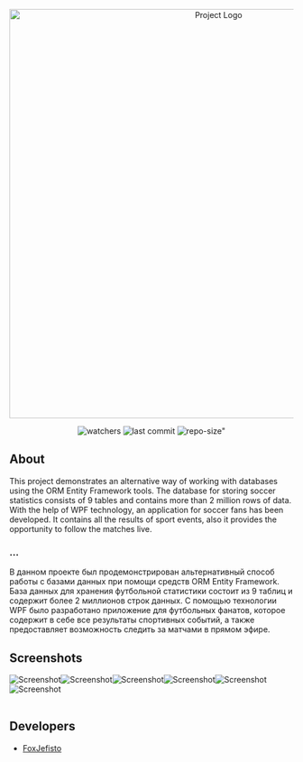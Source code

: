 <p align="center">
      <img src="https://i.imgur.com/YCnPPx6.jpg" alt="Project Logo" width="726">
</p>

<p align="center">
    <img src="https://img.shields.io/github/watchers/FoxJefisto/FootballTrackerWPF?style=social" alt="watchers">
    <img src="https://img.shields.io/github/last-commit/FoxJefisto/FootballTrackerWPF" alt="last commit">
    <img src="https://img.shields.io/github/repo-size/FoxJefisto/FootballTrackerWPF" alt=repo-size">
</p>

## About
This project demonstrates an alternative way of working with databases using the ORM Entity Framework tools. The database for storing soccer statistics consists of 9 tables and contains more than 2 million rows of data. With the help of WPF technology, an application for soccer fans has been developed. It contains all the results of sport events, also it provides the opportunity to follow the matches live.
### ...
В данном проекте был продемонстрирован альтернативный способ работы с базами данных при помощи средств ORM Entity Framework. База данных для хранения футбольной статистики состоит из 9 таблиц и содержит более 2 миллионов строк данных. С помощью технологии WPF было разработано приложение для футбольных фанатов, которое содержит в себе все результаты спортивных событий, а также предоставляет возможность следить за матчами в прямом эфире.

## Screenshots

<table>
    <tr>
            <img src="https://i.imgur.com/4wIYlRL.png" alt="Screenshot">
    </tr>
    <tr>
            <img src="https://i.imgur.com/iKVXzvO.png" alt="Screenshot">
    </tr>
    <tr>
            <img src="https://i.imgur.com/RCBQKpI.png" alt="Screenshot">
    </tr>
    <tr>
            <img src="https://i.imgur.com/4YNbfpv.png" alt="Screenshot">
    </tr>
    <tr>
            <img src="https://i.imgur.com/DwjGl9r.png" alt="Screenshot">
    </tr>
    <tr>
            <img src="https://i.imgur.com/BydeDos.png" alt="Screenshot">
    </tr>
</table>

## Developers

- [FoxJefisto](https://github.com/FoxJefisto)
